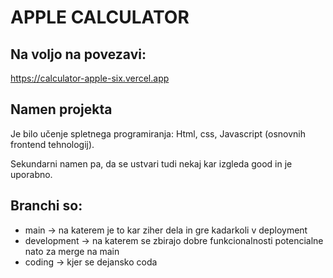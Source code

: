 # APPLE CALCULATOR

## Na voljo na povezavi:
https://calculator-apple-six.vercel.app

## Namen projekta
Je bilo učenje spletnega programiranja: Html, css, Javascript (osnovnih frontend tehnologij). 

Sekundarni namen pa, da se ustvari tudi nekaj kar izgleda good in je uporabno.


## Branchi so:
- main -> na katerem je to kar ziher dela in gre kadarkoli v deployment
- development -> na katerem se zbirajo dobre funkcionalnosti potencialne nato za merge na main
- coding -> kjer se dejansko coda




